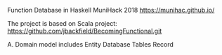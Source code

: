 Function Database in Haskell
MuniHack 2018 https://munihac.github.io/

The project is based on Scala project: https://github.com/jbackfield/BecomingFunctional.git

A. Domain model includes Entity
    Database
    Tables
    Record
